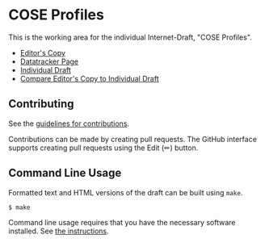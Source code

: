 # COSE Profiles

This is the working area for the individual Internet-Draft, "COSE Profiles".

* [Editor's Copy](https://thomas-fossati.github.io/draft-fossati-cose-profile/#go.draft-fossati-cose-profiles.html)
* [Datatracker Page](https://datatracker.ietf.org/doc/draft-fossati-cose-profiles)
* [Individual Draft](https://datatracker.ietf.org/doc/html/draft-fossati-cose-profiles)
* [Compare Editor's Copy to Individual Draft](https://thomas-fossati.github.io/draft-fossati-cose-profile/#go.draft-fossati-cose-profiles.diff)


## Contributing

See the
[guidelines for contributions](https://github.com/thomas-fossati/draft-fossati-cose-profile/blob/main/CONTRIBUTING.md).

Contributions can be made by creating pull requests.
The GitHub interface supports creating pull requests using the Edit (✏) button.


## Command Line Usage

Formatted text and HTML versions of the draft can be built using `make`.

```sh
$ make
```

Command line usage requires that you have the necessary software installed.  See
[the instructions](https://github.com/martinthomson/i-d-template/blob/main/doc/SETUP.md).

